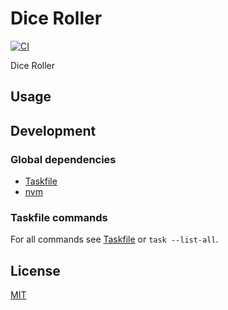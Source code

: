 # Dice Roller

[![CI](https://github.com/ovsds/dice-roller/workflows/Check%20PR/badge.svg)](https://github.com/ovsds/dice-roller/actions?query=workflow%3A%22%22Check+PR%22%22)

Dice Roller

## Usage

## Development

### Global dependencies

- [Taskfile](https://taskfile.dev/installation/)
- [nvm](https://github.com/nvm-sh/nvm?tab=readme-ov-file#install--update-script)

### Taskfile commands

For all commands see [Taskfile](Taskfile.yaml) or `task --list-all`.

## License

[MIT](LICENSE)
